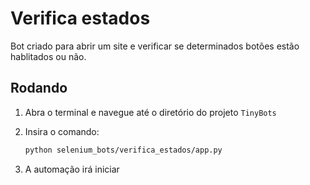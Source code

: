 # Verifica estados

Bot criado para abrir um site e verificar se determinados botões estão hablitados ou não.

## Rodando

1. Abra o terminal e navegue até o diretório do projeto `TinyBots`

2. Insira o comando:

    ```bash
    python selenium_bots/verifica_estados/app.py
    ```

3. A automação irá iniciar
